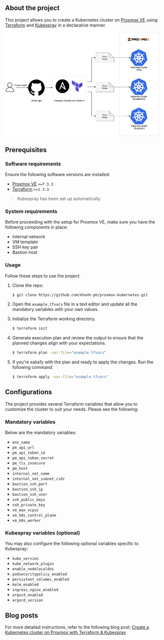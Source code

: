 ## About the project

This project allows you to create a Kubernetes cluster on [Proxmox VE](https://pve.proxmox.com/wiki/Main_Page) using [Terraform](https://www.terraform.io/) and [Kubespray](https://github.com/kubernetes-sigs/kubespray) in a declarative manner.

![Proxmox Kubernetes clusters](proxmox-kubernetes.png)

## Prerequisites

### Software requirements

Ensure the following software versions are installed:

* [Proxmox VE](https://www.proxmox.com/en/proxmox-ve/get-started/) `>=7.3.3`
* [Terraform](https://developer.hashicorp.com/terraform/tutorials/aws-get-started/install-cli/) `>=1.3.3`

> Kubespray has been set up automatically.

### System requirements

Before proceeding with the setup for Proxmox VE, make sure you have the following components in place:

* Internal network
* VM template
* SSH key pair
* Bastion host

### Usage

Follow these steps to use the project:

1. Clone the repo:

    ```sh
    $ git clone https://github.com/khanh-ph/proxmox-kubernetes.git
    ```

2. Open the `example.tfvars` file in a text editor and update all the mandatory variables with your own values.

3. Initialize the Terraform working directory.

    ```sh
    $ terraform init
    ```

4. Generate execution plan and review the output to ensure that the planned changes align with your expectations.

    ```sh
    $ terraform plan -var-file="example.tfvars"
    ```

5. If you're satisfy with the plan and ready to apply the changes. Run the following command:

    ```sh
    $ terraform apply -var-file="example.tfvars"
    ```

## Configurations

The project provides several Terraform variables that allow you to customize the cluster to suit your needs. Please see the following:

### Mandatory variables

Below are the mandatory variables:

* `env_name`
* `pm_api_url`
* `pm_api_token_id`
* `pm_api_token_secret`
* `pm_tls_insecure`
* `pm_host`
* `internal_net_name`
* `internal_net_subnet_cidr`
* `bastion_ssh_port`
* `bastion_ssh_ip`
* `bastion_ssh_user`
* `ssh_public_keys`
* `ssh_private_key`
* `vm_max_vcpus`
* `vm_k8s_control_plane`
* `vm_k8s_worker`

### Kubespray variables (optional)

You may also configure the following optional variables specific to Kubespray:

* `kube_version`
* `kube_network_plugin`
* `enable_nodelocaldns`
* `podsecuritypolicy_enabled`
* `persistent_volumes_enabled`
* `helm_enabled`
* `ingress_nginx_enabled`
* `argocd_enabled`
* `argocd_version`

## Blog posts

For more detailed instructions, refer to the following blog post: [Create a Kubernetes cluster on Proxmox with Terraform & Kubespray](https://www.khanhph.com/install-proxmox-kubernetes/)
